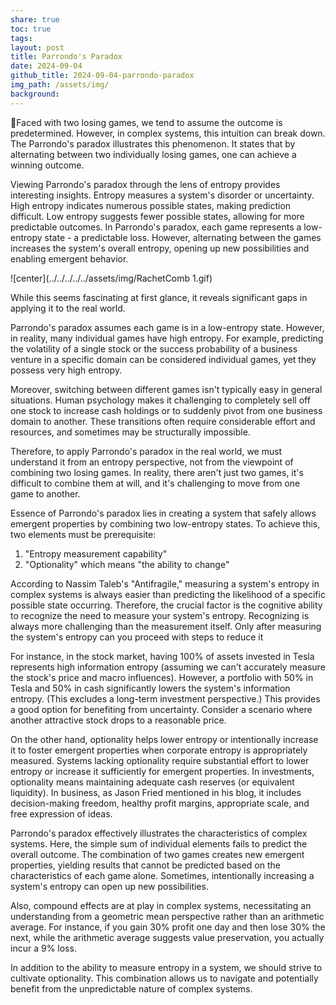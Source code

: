 ```yaml
---
share: true
toc: true
tags: 
layout: post
title: Parrondo's Paradox
date: 2024-09-04
github_title: 2024-09-04-parrondo-paradox
img_path: /assets/img/
background:
---
```

Faced with two losing games, we tend to assume the outcome is predetermined. However, in complex systems, this intuition can break down. The Parrondo's paradox illustrates this phenomenon. It states that by alternating between two individually losing games, one can achieve a winning outcome.

Viewing Parrondo's paradox through the lens of entropy provides interesting insights. Entropy measures a system's disorder or uncertainty. High entropy indicates numerous possible states, making prediction difficult. Low entropy suggests fewer possible states, allowing for more predictable outcomes. In Parrondo's paradox, each game represents a low-entropy state - a predictable loss. However, alternating between the games increases the system's overall entropy, opening up new possibilities and enabling emergent behavior.

![center](../../../../../assets/img/RachetComb 1.gif)

While this seems fascinating at first glance, it reveals significant gaps in applying it to the real world.

Parrondo's paradox assumes each game is in a low-entropy state. However, in reality, many individual games have high entropy. For example, predicting the volatility of a single stock or the success probability of a business venture in a specific domain can be considered individual games, yet they possess very high entropy.

Moreover, switching between different games isn't typically easy in general situations. Human psychology makes it challenging to completely sell off one stock to increase cash holdings or to suddenly pivot from one business domain to another. These transitions often require considerable effort and resources, and sometimes may be structurally impossible.

Therefore, to apply Parrondo's paradox in the real world, we must understand it from an entropy perspective, not from the viewpoint of combining two losing games. In reality, there aren't just two games, it's difficult to combine them at will, and it's challenging to move from one game to another.

Essence of Parrondo's paradox lies in creating a system that safely allows emergent properties by combining two low-entropy states. To achieve this, two elements must be prerequisite:

1. "Entropy measurement capability"
2. "Optionality" which means "the ability to change"

According to Nassim Taleb's "Antifragile," measuring a system's entropy in complex systems is always easier than predicting the likelihood of a specific possible state occurring. Therefore, the crucial factor is the cognitive ability to recognize the need to measure your system's entropy. Recognizing is always more challenging than the measurement itself. Only after measuring the system's entropy can you proceed with steps to reduce it

For instance, in the stock market, having 100% of assets invested in Tesla represents high information entropy (assuming we can't accurately measure the stock's price and macro influences). However, a portfolio with 50% in Tesla and 50% in cash significantly lowers the system's information entropy. (This excludes a long-term investment perspective.) This provides a good option for benefiting from uncertainty. Consider a scenario where another attractive stock drops to a reasonable price.

On the other hand, optionality helps lower entropy or intentionally increase it to foster emergent properties when corporate entropy is appropriately measured. Systems lacking optionality require substantial effort to lower entropy or increase it sufficiently for emergent properties. In investments, optionality means maintaining adequate cash reserves (or equivalent liquidity). In business, as Jason Fried mentioned in his blog, it includes decision-making freedom, healthy profit margins, appropriate scale, and free expression of ideas.

Parrondo's paradox effectively illustrates the characteristics of complex systems. Here, the simple sum of individual elements fails to predict the overall outcome. The combination of two games creates new emergent properties, yielding results that cannot be predicted based on the characteristics of each game alone. Sometimes, intentionally increasing a system's entropy can open up new possibilities.

Also, compound effects are at play in complex systems,  necessitating an understanding from a geometric mean perspective rather than an arithmetic average. For instance, if you gain 30% profit one day and then lose 30% the next, while the arithmetic average suggests value preservation, you actually incur a 9% loss.

In addition to the ability to measure entropy in a system, we should strive to cultivate optionality. This combination allows us to navigate and potentially benefit from the unpredictable nature of complex systems.